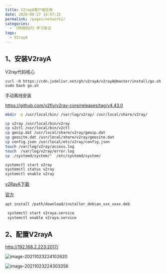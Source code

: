 ```yaml
---
title: V2rayA客户端应用
date: 2020-06-27 14:57:15
permalink: /pages/network2/
categories:
  - 《网络知识》学习笔记
tags:
  - V2rayA
---
```


## 1、安装V2rayA

V2ray代码核心

```
curl -O https://cdn.jsdelivr.net/gh/v2rayA/v2rayA@master/install/go.sh
sudo bash go.sh
```



手动离线安装

https://github.com/v2fly/v2ray-core/releases/tag/v4.43.0

```sh
mkdir -p /usr/local/bin/ /var/log/v2ray/ /usr/local/share/v2ray/

cp v2ray /usr/local/bin/v2ray
cp v2ctl /usr/local/bin/v2ctl
cp geoip.dat /usr/local/share/v2ray/geoip.dat
cp geosite.dat /usr/local/share/v2ray/geosite.dat
cp config.json /usr/local/etc/v2ray/config.json
touch /var/log/v2ray/access.log
touch  /var/log/v2ray/error.log
cp ./systemd/system/*  /etc/systemd/system/

systemctl start v2ray
systemctl status v2ray
systemctl enable v2ray
```



[v2RayA下载](https://github.com/v2rayA/v2rayA/releases)

[官方](https://v2raya.org/docs/prologue/installation/debian/)

```sh
apt install /path/download/installer_debian_xxx_vxxx.deb 

 systemctl start v2raya.service
 systemctl enable v2raya.service
```

## 2、配置V2rayA

http://192.168.2.223:2017/



![image-20211023224102620](https://cdn.jsdelivr.net/gh/lzq70112/images/blog/image-20211023224102620.png)





![image-20211023224303356](https://cdn.jsdelivr.net/gh/lzq70112/images/blog/image-20211023224303356.png)

